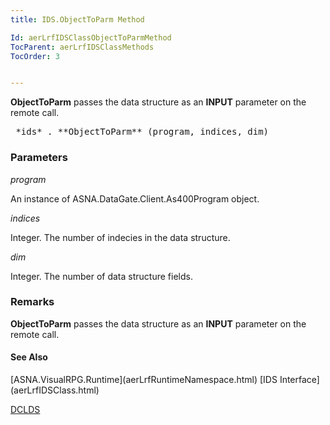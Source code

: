 ```yaml
---
title: IDS.ObjectToParm Method

Id: aerLrfIDSClassObjectToParmMethod
TocParent: aerLrfIDSClassMethods
TocOrder: 3


---
```


**ObjectToParm** passes the data structure as an **INPUT** parameter on the remote call. 
<pre class="prettyprint">
 *ids* . **ObjectToParm** (program, indices, dim) <br /></pre>

### Parameters

*program* 

An instance of ASNA.DataGate.Client.As400Program object.


*indices* 

Integer. The number of indecies in the data structure.


*dim* 

Integer. The number of data structure fields.


### Remarks
**ObjectToParm** passes the data structure as an **INPUT** parameter on the remote call. 

#### See Also
<p> [ASNA.VisualRPG.Runtime](aerLrfRuntimeNamespace.html)
[IDS Interface](aerLrfIDSClass.html)

[DCLDS](DCLDS.html) 
